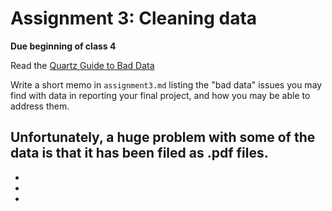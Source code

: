 # Assignment 3: Cleaning data

**Due beginning of class 4**

Read the [Quartz Guide to Bad Data](https://github.com/Quartz/bad-data-guide)

Write a short memo in `assignment3.md` listing the "bad data" issues you may find with data in reporting your final project, and how you may be able to address them. 

Unfortunately, a huge problem with some of the data is that it has been filed as .pdf files. 
-
-
-
-
